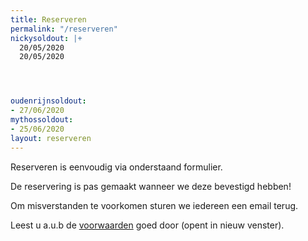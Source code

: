 ```yaml
---
title: Reserveren
permalink: "/reserveren"
nickysoldout: |+
  20/05/2020
  20/05/2020




oudenrijnsoldout:
- 27/06/2020
mythossoldout:
- 25/06/2020
layout: reserveren
---
```


Reserveren is eenvoudig via onderstaand formulier.

De reservering is pas gemaakt wanneer we deze bevestigd hebben!

Om misverstanden te voorkomen sturen we iedereen een email terug.

Leest u a.u.b de [voorwaarden](voorwaarden) goed door (opent in nieuw venster).

